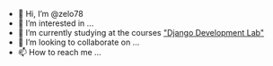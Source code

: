 - 👋 Hi, I’m @zelo78
- 👀 I’m interested in ...
- 🌱 I’m currently studying at the courses ["Django Development Lab"](https://thinknetica.com/django_lab) 
- 💞️ I’m looking to collaborate on ...
- 📫 How to reach me ...

<!---
zelo78/zelo78 is a ✨ special ✨ repository because its `README.md` (this file) appears on your GitHub profile.
You can click the Preview link to take a look at your changes.
--->
